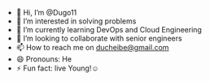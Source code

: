- 👋 Hi, I’m @Dugo11
- 👀 I’m interested in solving problems 
- 🌱 I’m currently learning DevOps and Cloud Engineering 
- 💞️ I’m looking to collaborate with senior engineers
- 📫 How to reach me on ducheibe@gmail.com
- 😄 Pronouns: He
- ⚡ Fun fact: live Young!☺️

<!---
Dugo11/Dugo11 is a ✨ special ✨ repository because its `README.md` (this file) appears on your GitHub profile.
You can click the Preview link to take a look at your changes.
--->
